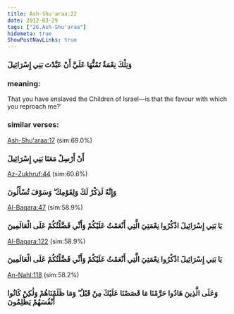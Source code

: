 ```yaml
---
title: Ash-Shu'araa:22
date: 2012-03-29
tags: ["26.Ash-Shu'araa"]
hidemeta: true 
ShowPostNavLinks: true 
---
```

### وَتِلْكَ نِعْمَةٌ تَمُنُّهَا عَلَيَّ أَنْ عَبَّدْتَ بَنِي إِسْرَائِيلَ
### meaning: 
That you have enslaved the Children of Israel—is that the favour with which you reproach me?’
### similar verses: 

[Ash-Shu'araa:17](/26/17) (sim:69.0%)

### أَنْ أَرْسِلْ مَعَنَا بَنِي إِسْرَائِيلَ

[Az-Zukhruf:44](/43/44) (sim:60.6%)

### وَإِنَّهُ لَذِكْرٌ لَكَ وَلِقَوْمِكَ ۖ وَسَوْفَ تُسْأَلُونَ

[Al-Baqara:47](/2/47) (sim:58.9%)

### يَا بَنِي إِسْرَائِيلَ اذْكُرُوا نِعْمَتِيَ الَّتِي أَنْعَمْتُ عَلَيْكُمْ وَأَنِّي فَضَّلْتُكُمْ عَلَى الْعَالَمِينَ

[Al-Baqara:122](/2/122) (sim:58.9%)

### يَا بَنِي إِسْرَائِيلَ اذْكُرُوا نِعْمَتِيَ الَّتِي أَنْعَمْتُ عَلَيْكُمْ وَأَنِّي فَضَّلْتُكُمْ عَلَى الْعَالَمِينَ

[An-Nahl:118](/16/118) (sim:58.2%)

### وَعَلَى الَّذِينَ هَادُوا حَرَّمْنَا مَا قَصَصْنَا عَلَيْكَ مِنْ قَبْلُ ۖ وَمَا ظَلَمْنَاهُمْ وَلَٰكِنْ كَانُوا أَنْفُسَهُمْ يَظْلِمُونَ

